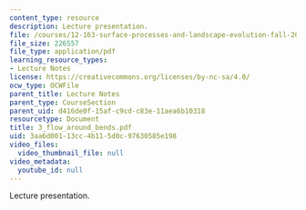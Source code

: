 ```yaml
---
content_type: resource
description: Lecture presentation.
file: /courses/12-163-surface-processes-and-landscape-evolution-fall-2004/3aa6d00113cc4b115d0c97630585e198_3_flow_around_bends.pdf
file_size: 226557
file_type: application/pdf
learning_resource_types:
- Lecture Notes
license: https://creativecommons.org/licenses/by-nc-sa/4.0/
ocw_type: OCWFile
parent_title: Lecture Notes
parent_type: CourseSection
parent_uid: d416de0f-15af-c9cd-c83e-11aea6b10318
resourcetype: Document
title: 3_flow_around_bends.pdf
uid: 3aa6d001-13cc-4b11-5d0c-97630585e198
video_files:
  video_thumbnail_file: null
video_metadata:
  youtube_id: null
---
```

Lecture presentation.